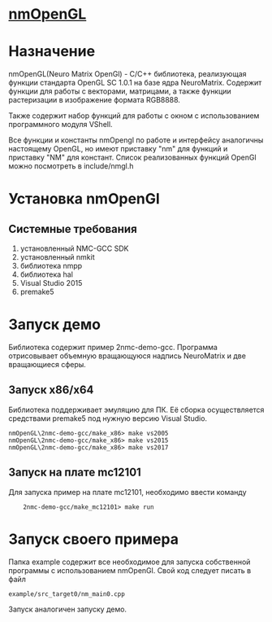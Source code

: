 # [nmOpenGL](https://github.com/RC-MODULE/nmOpenGL)

# Назначение
nmOpenGL(Neuro Matrix OpenGl) - С/С++ библиотека, реализующая функции стандарта OpenGL SC 1.0.1
на базе ядра NeuroMatrix.
Содержит функции для работы с векторами, матрицами, а также функции растеризации в изображение формата RGB8888.

Также содержит набор функций для работы с окном с использованием программного модуля VShell.

Все функции и константы nmOpengl по работе и интерфейсу аналогичны настоящему OpenGL, но имеют приставку "nm" для функций
и приставку "NM" для констант. Список реализованных функций OpenGl можно посмотреть в include/nmgl.h


# Установка nmOpenGl
## Системные требования
1. установленный NMC-GCC SDK
2. установленный nmkit
3. библиотека nmpp
4. библиотека hal
5. Visual Studio 2015
5. premake5

# Запуск демо

Библиотека содержит пример 2nmc-demo-gcc. Программа отрисовывает
объемную вращающуюся надпись NeuroMatrix и две вращающиеся сферы.

## Запуск x86/x64

Библиотека поддерживает эмуляцию для ПК. Её сборка осуществляется средствами premake5 под
нужную версию Visual Studio.
``` 
nmOpenGL\2nmc-demo-gcc/make_x86> make vs2005  
nmOpenGL\2nmc-demo-gcc/make_x86> make vs2015  
nmOpenGL\2nmc-demo-gcc/make_x86> make vs2017
```


## Запуск на плате mc12101

Для запуска пример на плате mc12101, необходимо ввести команду
``` 
	2nmc-demo-gcc/make_mc12101> make run
``` 

# Запуск своего примера

Папка example содержит все необходимое для запуска собственной программы с использованием nmOpenGl. Свой код следует писать
в файл 
```
example/src_target0/nm_main0.cpp
```

Запуск аналогичен запуску демо.

